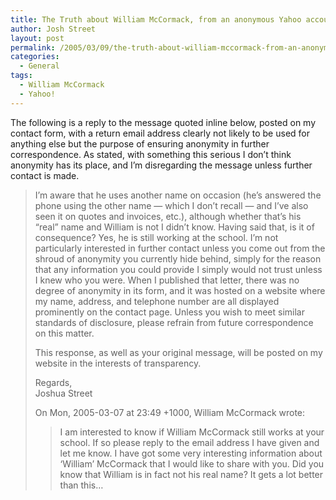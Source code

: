 ```yaml
---
title: The Truth about William McCormack, from an anonymous Yahoo account.
author: Josh Street
layout: post
permalink: /2005/03/09/the-truth-about-william-mccormack-from-an-anonymous-yahoo-account/
categories:
  - General
tags:
  - William McCormack
  - Yahoo!
---
```

The following is a reply to the message quoted inline below, posted on my contact form, with a return email address clearly not likely to be used for anything else but the purpose of ensuring anonymity in further correspondence. As stated, with something this serious I don&#8217;t think anonymity has its place, and I&#8217;m disregarding the message unless further contact is made.

> I&#8217;m aware that he uses another name on occasion (he&#8217;s answered the phone using the other name &#8212; which I don&#8217;t recall &#8212; and I&#8217;ve also seen it on quotes and invoices, etc.), although whether that&#8217;s his &#8220;real&#8221; name and William is not I didn&#8217;t know. Having said that, is it of consequence? Yes, he is still working at the school. I&#8217;m not particularly interested in further contact unless you come out from the shroud of anonymity you currently hide behind, simply for the reason that any information you could provide I simply would not trust unless I knew who you were. When I published that letter, there was no degree of anonymity in its form, and it was hosted on a website where my name, address, and telephone number are all displayed prominently on the contact page. Unless you wish to meet similar standards of disclosure, please refrain from future correspondence on this matter.
> 
> This response, as well as your original message, will be posted on my website in the interests of transparency.
> 
> Regards,  
> Joshua Street
> 
> On Mon, 2005-03-07 at 23:49 +1000, William McCormack wrote:
> 
> > I am interested to know if William McCormack still works at your school. If so please reply to the email address I have given and let me know. I have got some very interesting information about &#8216;William&#8217; McCormack that I would like to share with you. Did you know that William is in fact not his real name? It gets a lot better than this&#8230;